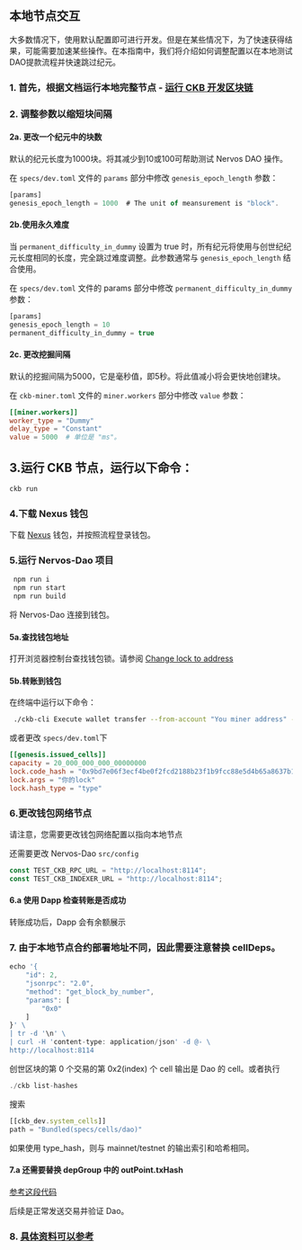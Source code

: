 ## 本地节点交互

大多数情况下，使用默认配置即可进行开发。但是在某些情况下，为了快速获得结果，可能需要加速某些操作。在本指南中，我们将介绍如何调整配置以在本地测试DAO提款流程并快速跳过纪元。

### 1. 首先，根据文档运行本地完整节点  - [运行 CKB 开发区块链](https://docs.nervos.org/docs/basics/guides/devchain/#4-adjust-the-parameters-to-shorten-the-block-interval-optional)

### 2. 调整参数以缩短块间隔

#### 2a. 更改一个纪元中的块数
默认的纪元长度为1000块。将其减少到10或100可帮助测试 Nervos DAO 操作。

在 `specs/dev.toml` 文件的 `params` 部分中修改 `genesis_epoch_length` 参数：

```ts
[params]
genesis_epoch_length = 1000  # The unit of meansurement is "block".
```

#### 2b.使用永久难度
当 `permanent_difficulty_in_dummy` 设置为 true 时，所有纪元将使用与创世纪纪元长度相同的长度，完全跳过难度调整。此参数通常与 `genesis_epoch_length` 结合使用。

在 `specs/dev.toml` 文件的 params 部分中修改 `permanent_difficulty_in_dummy` 参数：

```ts
[params]
genesis_epoch_length = 10
permanent_difficulty_in_dummy = true
```

#### 2c. 更改挖掘间隔
默认的挖掘间隔为5000，它是毫秒值，即5秒。将此值减小将会更快地创建块。

在 `ckb-miner.toml` 文件的 `miner.workers` 部分中修改 `value` 参数：


```toml
[[miner.workers]]
worker_type = "Dummy"
delay_type = "Constant"
value = 5000  # 单位是 "ms"。
```

## 3.运行 CKB 节点，运行以下命令：
```ts
ckb run
```

### 4.下载 Nexus 钱包 
下载 [Nexus](https://github.com/ckb-js/nexus) 钱包，并按照流程登录钱包。

### 5.运行 Nervos-Dao 项目
```ts
 npm run i
 npm run start
 npm run build
```
将 Nervos-Dao 连接到钱包。

#### 5a.查找钱包地址
打开浏览器控制台查找钱包锁。请参阅 [Change lock to address](https://lumos-website.vercel.app/tools/address-conversion)

#### 5b.转账到钱包
在终端中运行以下命令：
```sh
 ./ckb-cli Execute wallet transfer --from-account "You miner address" --to-address "You wallet address" --capacity 10000 --max-tx-fee 0.00001
 ```
 或者更改 ```specs/dev.toml```下
 
```toml
[[genesis.issued_cells]]
capacity = 20_000_000_000_00000000
lock.code_hash = "0x9bd7e06f3ecf4be0f2fcd2188b23f1b9fcc88e5d4b65a8637b17723bbda3cce8"
lock.args = "你的lock"
lock.hash_type = "type"
```


### 6.更改钱包网络节点

请注意，您需要更改钱包网络配置以指向本地节点

还需要更改 Nervos-Dao  `src/config`
```ts
const TEST_CKB_RPC_URL = "http://localhost:8114";
const TEST_CKB_INDEXER_URL = "http://localhost:8114";
``` 


#### 6.a 使用 Dapp 检查转账是否成功
转账成功后，Dapp 会有余额展示 

### 7. 由于本地节点合约部署地址不同，因此需要注意替换 cellDeps。
```ts
echo '{
    "id": 2,
    "jsonrpc": "2.0",
    "method": "get_block_by_number",
    "params": [
        "0x0"
    ]
}' \
| tr -d '\n' \
| curl -H 'content-type: application/json' -d @- \
http://localhost:8114
```
创世区块的第 0 个交易的第 0x2(index) 个 cell 输出是 Dao 的 cell。或者执行

```ts
./ckb list-hashes 
```
搜索

```ts
[[ckb_dev.system_cells]]
path = "Bundled(specs/cells/dao)"
```
如果使用 type_hash，则与 mainnet/testnet 的输出索引和哈希相同。

#### 7.a 还需要替换 depGroup 中的 outPoint.txHash
[参考这段代码](https://github.com/ckb-js/ckit/blob/develop/packages/ckit/src/__tests__/deploy.ts#L27-L47)

后续是正常发送交易并验证 Dao。

### 8. [具体资料可以参考](https://github.com/nervosnetwork/rfcs/blob/master/rfcs/0023-dao-deposit-withdraw/0023-dao-deposit-withdraw.md)

